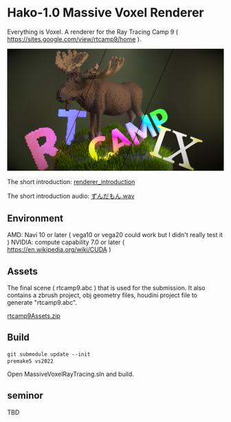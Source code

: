 # Hako-1.0 Massive Voxel Renderer
Everything is Voxel. A renderer for the Ray Tracing Camp 9 ( https://sites.google.com/view/rtcamp9/home ). 

![representitive](representitive.png)

The short introduction: [renderer_introduction](usecase2_submission/renderer_introduction.pdf)

The short introduction audio: [ずんだもん.wav](usecase2_submission/ずんだもん.wav)

## Environment
AMD: Navi 10 or later ( vega10 or vega20 could work but I didn't really test it )
NVIDIA: compute capability 7.0 or later ( https://en.wikipedia.org/wiki/CUDA )

## Assets
The final scene ( rtcamp9.abc ) that is used for the submission. It also contains a zbrush project, obj geometry files, houdini project file to generate "rtcamp9.abc".

[rtcamp9Assets.zip](https://ushiobucket1.s3.ap-northeast-1.amazonaws.com/rtcamp9/rtcamp9Assets.zip)


## Build

```
git submodule update --init
premake5 vs2022
```

Open MassiveVoxelRayTracing.sln and build.

## seminor 
TBD

